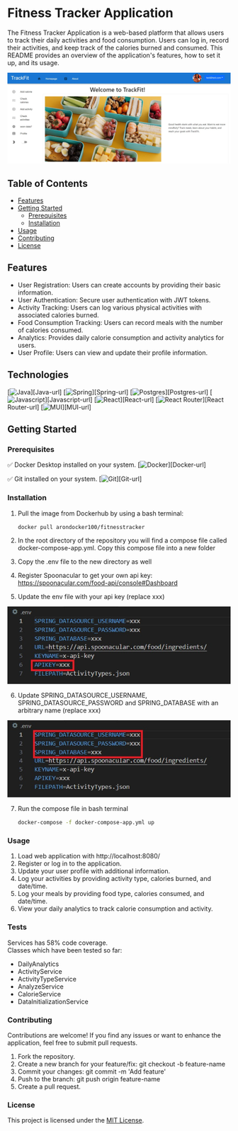 # Fitness Tracker Application

The Fitness Tracker Application is a web-based platform that allows users to track their daily activities and food consumption. Users can log in, record their activities, and keep track of the calories burned and consumed. This README provides an overview of the application's features, how to set it up, and its usage.

![home page][home page]

## Table of Contents

- [Features](#features)
- [Getting Started](#getting-started)
  - [Prerequisites](#prerequisites)
  - [Installation](#installation)
- [Usage](#usage)
- [Contributing](#contributing)
- [License](#license)

## Features

- User Registration: Users can create accounts by providing their basic information.
- User Authentication: Secure user authentication with JWT tokens.
- Activity Tracking: Users can log various physical activities with associated calories burned.
- Food Consumption Tracking: Users can record meals with the number of calories consumed.
- Analytics: Provides daily calorie consumption and activity analytics for users.
- User Profile: Users can view and update their profile information.

## Technologies

[![Java][Java]][Java-url]
[![Spring][Spring]][Spring-url]
[![Postgres][Postgres]][Postgres-url]
[![Javascript][Javascript]][Javascript-url]
[![React][React.js]][React-url]
[![React Router][React Router]][React Router-url]
[![MUI][MUI]][MUI-url]

## Getting Started

### Prerequisites

✅ Docker Desktop installed on your system. [![Docker][Docker]][Docker-url]

✅ Git installed on your system. [![Git][Git]][Git-url]

### Installation

1. Pull the image from Dockerhub by using a bash terminal:

   ```sh
   docker pull arondocker100/fitnesstracker


   ```

2. In the root directory of the repository you will find a compose file called docker-compose-app.yml. Copy this compose file into a new folder

3. Copy the .env file to the new directory as well

4. Register Spoonacular to get your own api key: https://spoonacular.com/food-api/console#Dashboard

5. Update the env file with your api key (replace xxx)

![env][apikey]

6. Update SPRING_DATASOURCE_USERNAME, SPRING_DATASOURCE_PASSWORD and SPRING_DATABASE with an arbitrary name (replace xxx)

![password][password]

7. Run the compose file in bash terminal

   ```sh
   docker-compose -f docker-compose-app.yml up
   ```

### Usage

1. Load web application with http://localhost:8080/
2. Register or log in to the application.
3. Update your user profile with additional information.
4. Log your activities by providing activity type, calories burned, and date/time.
5. Log your meals by providing food type, calories consumed, and date/time.
6. View your daily analytics to track calorie consumption and activity.

### Tests

Services has 58% code coverage.  
Classes which have been tested so far:

- DailyAnalytics
- ActivityService
- ActivityTypeService
- AnalyzeService
- CalorieService
- DataInitializationService

### Contributing

Contributions are welcome! If you find any issues or want to enhance the application, feel free to submit pull requests.

1. Fork the repository.
2. Create a new branch for your feature/fix: git checkout -b feature-name
3. Commit your changes: git commit -m 'Add feature'
4. Push to the branch: git push origin feature-name
5. Create a pull request.

### License

This project is licensed under the [MIT License](LICENSE).


[apikey]: /apikey.jpg
[password]: /password.jpg
[home page]: /home_page.jpg

<!-- Badge links -->
[Java]: https://img.shields.io/badge/java-%23ED8B00.svg?style=for-the-badge&logo=openjdk&logoColor=white
[Spring]: https://img.shields.io/badge/spring-%236DB33F.svg?style=for-the-badge&logo=spring&logoColor=white
[Postgres]: https://img.shields.io/badge/postgres-%23316192.svg?style=for-the-badge&logo=postgresql&logoColor=white
[JavaScript]: https://img.shields.io/badge/javascript-%23323330.svg?style=for-the-badge&logo=javascript&logoColor=%23F7DF1E
[React.js]: https://img.shields.io/badge/React-20232A?style=for-the-badge&logo=react&logoColor=61DAFB
[React Router]: https://img.shields.io/badge/React_Router-CA4245?style=for-the-badge&logo=react-router&logoColor=white
[MUI]: https://img.shields.io/badge/MUI-%230081CB.svg?style=for-the-badge&logo=mui&logoColor=white
[Docker]: https://img.shields.io/badge/docker-%230db7ed.svg?style=plastic&logo=docker&logoColor=white
[Git]: https://img.shields.io/badge/git-%23F05033.svg?style=plastic&logo=git&logoColor=white